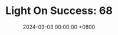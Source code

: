 ---
title: "Light On Success: 68"
date: 2024-03-03 00:00:00 +0800
categories: [Blogging]
tag: [Blogging]
image: https://pbs.twimg.com/media/GHCnwHOW4AMLzac?format=jpg&name=large
---